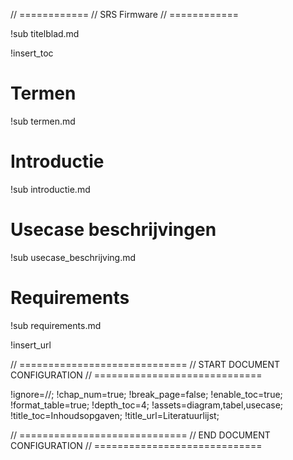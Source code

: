 // ============
// SRS Firmware
// ============

!sub titelblad.md

<div style="page-break-after: always;"></div>

!insert_toc

<div style="page-break-after: always;"></div>

# Termen

!sub termen.md

<div style="page-break-after: always;"></div>

# Introductie

!sub introductie.md

<div style="page-break-after: always;"></div>

# Usecase beschrijvingen

!sub usecase_beschrijving.md

<div style="page-break-after: always;"></div>

# Requirements

!sub requirements.md

<div style="page-break-after: always;"></div>

!insert_url

// =============================
// START DOCUMENT CONFIGURATION
// =============================

!ignore=//;
!chap_num=true;
!break_page=false;
!enable_toc=true;
!format_table=true;
!depth_toc=4;
!assets=diagram,tabel,usecase;
!title_toc=Inhoudsopgaven;
!title_url=Literatuurlijst;

// =============================
// END DOCUMENT CONFIGURATION
// =============================